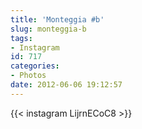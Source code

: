 ```yaml
---
title: 'Monteggia #b'
slug: monteggia-b
tags:
- Instagram
id: 717
categories:
- Photos
date: 2012-06-06 19:12:57
---
```


{{< instagram LijrnECoC8 >}}

